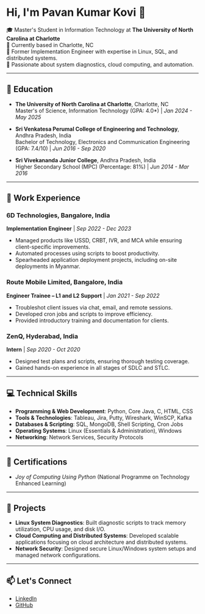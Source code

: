 # Hi, I'm Pavan Kumar Kovi 👋

🎓 Master's Student in Information Technology at **The University of North Carolina at Charlotte**  
📍 Currently based in Charlotte, NC  
💼 Former Implementation Engineer with expertise in Linux, SQL, and distributed systems.  
🌟 Passionate about system diagnostics, cloud computing, and automation.  

---

## 🏫 Education
- **The University of North Carolina at Charlotte**, Charlotte, NC  
  Master's of Science, Information Technology (GPA: 4.0*) | *Jan 2024 - May 2025*

- **Sri Venkatesa Perumal College of Engineering and Technology**, Andhra Pradesh, India  
  Bachelor of Technology, Electronics and Communication Engineering (GPA: 7.4/10) | *Jun 2016 - Sep 2020*

- **Sri Vivekananda Junior College**, Andhra Pradesh, India  
  Higher Secondary School (MPC) (Percentage: 81%) | *Jun 2014 - Mar 2016*

---

## 💼 Work Experience
### 6D Technologies, Bangalore, India  
**Implementation Engineer** | *Sep 2022 - Dec 2023*  
- Managed products like USSD, CRBT, IVR, and MCA while ensuring client-specific improvements.  
- Automated processes using scripts to boost productivity.  
- Spearheaded application deployment projects, including on-site deployments in Myanmar.  

### Route Mobile Limited, Bangalore, India  
**Engineer Trainee – L1 and L2 Support** | *Jan 2021 - Sep 2022*  
- Troubleshot client issues via chat, email, and remote sessions.  
- Developed cron jobs and scripts to improve efficiency.  
- Provided introductory training and documentation for clients.  

### ZenQ, Hyderabad, India  
**Intern** | *Sep 2020 - Oct 2020*  
- Designed test plans and scripts, ensuring thorough testing coverage.  
- Gained hands-on experience in all stages of SDLC and STLC.

---

## 💻 Technical Skills
- **Programming & Web Development**: Python, Core Java, C, HTML, CSS  
- **Tools & Technologies**: Tableau, Jira, Putty, Wireshark, WinSCP, Kafka  
- **Databases & Scripting**: SQL, MongoDB, Shell Scripting, Cron Jobs  
- **Operating Systems**: Linux (Essentials & Administration), Windows  
- **Networking**: Network Services, Security Protocols  

---

## 📜 Certifications
- *Joy of Computing Using Python* (National Programme on Technology Enhanced Learning)

---

## 📂 Projects
- **Linux System Diagnostics**: Built diagnostic scripts to track memory utilization, CPU usage, and disk I/O.  
- **Cloud Computing and Distributed Systems**: Developed scalable applications focusing on cloud architecture and distributed systems.  
- **Network Security**: Designed secure Linux/Windows system setups and managed network configurations.  

---

## 📫 Let's Connect
- [LinkedIn](https://linkedin.com/in/your-profile)  
- [GitHub](https://github.com/your-username)  
